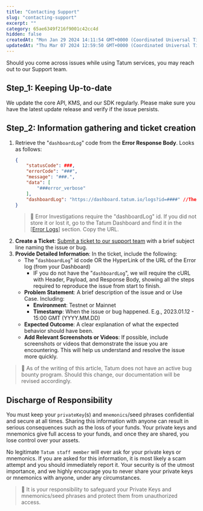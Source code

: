 ```yaml
---
title: "Contacting Support"
slug: "contacting-support"
excerpt: ""
category: 65ae6349f216f9001c42cc4d
hidden: false
createdAt: "Mon Jan 29 2024 14:11:54 GMT+0000 (Coordinated Universal Time)"
updatedAt: "Thu Mar 07 2024 12:59:50 GMT+0000 (Coordinated Universal Time)"
---
```

Should you come across issues while using Tatum services, you may reach out to our Support team.

## Step_1: Keeping Up-to-date

We update the core API, KMS, and our SDK regularly. Please make sure you have the latest update release and verify if the issue persists.

## Step_2: Information gathering and ticket creation

1. Retrieve the "`dashboardLog`" code from the **Error Response Body**. Looks as follows:
   ```json JSON
   {
       "statusCode": ###,
       "errorCode": "###",
       "message": "###.",
       "data": [
           "###error_verbose"
       ],
       "dashboardLog": "https://dashboard.tatum.io/logs?id=####" //The Support team needs this
   }
   ```
   > 📘 Error Investigations require the "dashboardLog" id. If you did not store it or lost it, go to the Tatum Dashboard and find it in the \[[Error Logs](https://dashboard.tatum.io/logs)] section. Copy the URL.
2. **Create a Ticket**: [Submit a ticket to our support team](https://support.tatum.io/support/home) with a brief subject line naming the issue or bug.
3. **Provide Detailed Information**: In the ticket, include the following:
   - The "`dashboardLog`" id code OR the HyperLink of the URL of the Error log (from your Dashboard)
     - IF you do not have the "`dashboardLog`", we will require the cURL with Header, Payload, and Response Body, showing all the steps required to reproduce the issue from start to finish.
   - **Problem Statement**: A brief description of the issue and or Use Case. Including:
     - **Environment**: Testnet or Mainnet
     - **Timestamp**: When the issue or bug happened. E.g., 2023.01.12 - 15:00 GMT (YYYY.MM.DD)
   - **Expected Outcome**: A clear explanation of what the expected behavior should have been.
   - **Add Relevant Screenshots or Videos**: If possible, include screenshots or videos that demonstrate the issue you are encountering. This will help us understand and resolve the issue more quickly.

> 📘 As of the writing of this article, Tatum does not have an active bug bounty program. Should this change, our documentation will be revised accordingly.

## Discharge of Responsibility

You must keep your `privateKey`(s) and `mnemonics`/seed phrases confidential and secure at all times. Sharing this information with anyone can result in serious consequences such as the loss of your funds. Your private keys and mnemonics give full access to your funds, and once they are shared, you lose control over your assets. 

No legitimate `Tatum staff member` will ever ask for your private keys or mnemonics. If you are asked for this information, it is most likely a scam attempt and you should immediately report it. Your security is of the utmost importance, and we highly encourage you to never share your private keys or mnemonics with anyone, under any circumstances.

> 🚧 It is your responsibility to safeguard your Private Keys and mnemonics/seed phrases and protect them from unauthorized access.
